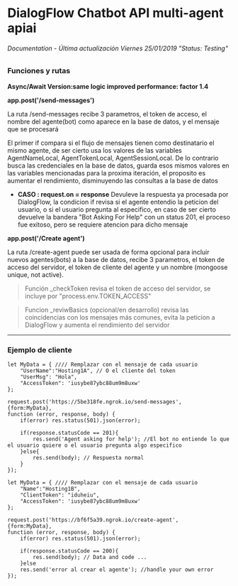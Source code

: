 # DialogFlow Chatbot API multi-agent apiai
###### Documentation - Última actualización Viernes 25/01/2019 "Status: Testing"

### Funciones y rutas

**Async/Await Version:same logic improved performance: factor 1.4**

**app.post('/send-messages')**

La ruta /send-messages recibe 3 parametros, el token de acceso, el nombre del agente(bot) como aparece en la base de datos, y el mensaje que se procesará 

El primer if compara si el flujo de mensajes tienen como destinatario el mismo agente, de ser cierto usa los valores de las variables AgentNameLocal, AgentTokenLocal, AgentSessionLocal. De lo contrario busca las credenciales en la base de datos, guarda esos mismos valores en las variables mencionadas para la proxima iteración, el proposito es aumentar el rendimiento, disminuyendo las consultas a la base de datos

* **CASO : request.on = response**
    Devuleve la respuesta ya procesada por DialogFlow,
    la condicion if revisa si el agente entendio la peticion del usuario, o si el usuario pregunta al especifico, en caso de ser cierto devuelve la bandera "Bot Asking For Help" con un status 201, el proceso fue exitoso, pero se requiere atencion para dicho mensaje

**app.post('/Create agent')**

La ruta /create-agent puede ser usada de forma opcional para incluir nuevos agentes(bots) a la base de datos, recibe 3 parametros, el token de acceso del servidor, el token de cliente del agente y un nombre (mongoose unique, not active).

> Función _checkToken revisa el token de acceso del servidor, se incluye por "process.env.TOKEN_ACCESS"

> Funcion _reviwBasics (opcional/en desarrollo) revisa las coincidencias con los mensajes más comunes, evita la peticion a DialogFlow y aumenta el rendimiento del servidor
________________________________________

### Ejemplo de cliente



    let MyData = { //// Remplazar con el mensaje de cada usuario
        "UserName":"Hosting1A", // O el cliente del token
        "UserMsg": "Hola",
        "AccessToken": 'iusybe87ybc88um9m8uxw'
    }; 

    request.post('https://5be318fe.ngrok.io/send-messages',
    {form:MyData},
    function (error, response, body) {
        if(error) res.status(501).json(error); 

        if(response.statusCode == 201){
            res.send('Agent asking for help'); //El bot no entiende lo que el usuario quiere o el usuario pregunta algo especifico
        }else{
            res.send(body); // Respuesta normal
        }
    });

>
    
    let MyData = { //// Remplazar con el mensaje de cada usuario
        "Name":"Hosting1B",
        "ClientToken": "iduheiu",
        "AccessToken": 'iusybe87ybc88um9m8uxw'
    }; 

    request.post('https://bf6f5a39.ngrok.io/create-agent',
    {form:MyData},
    function (error, response, body) {
        if(error) res.status(501).json(error); 

        if(response.statusCode == 200){
            res.send(body); // Data and code ...
        }else
        res.send('error al crear el agente'); //handle your own error
    });







